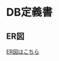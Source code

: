 # DB定義書
## ER図
[ER図はこちら](https://github.com/Aso2001379/2021sys-desing/blob/main/kadai23.md "ER図はこちら")
